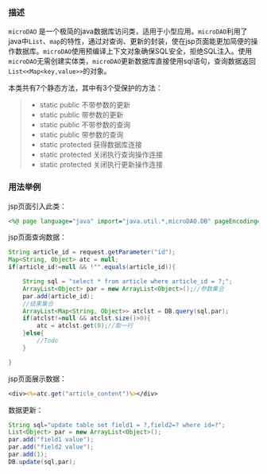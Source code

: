 
### 描述
`microDAO` 是一个极简的java数据库访问类，适用于小型应用。`microDAO`利用了java中`List`、`map`的特性，通过对查询、更新的封装，使在jsp页面能更加简便的操作数据库。`microDAO`使用预编译上下文对象确保SQL安全，拒绝SQL注入。使用`microDAO`无需创建实体类，`microDAO`更新数据库直接使用sql语句，查询数据返回`List<<Map<key,value>>`的对象。

本类共有7个静态方法，其中有3个受保护的方法：

> * static public 不带参数的更新
> * static public 带参数的更新
> * static public 不带参数的查询
> * static public 带参数的查询
> * static protected 获得数据库连接
> * static protected 关闭执行查询操作连接
> * static protected 关闭执行更新操作连接

### 用法举例
jsp页面引入此类：
```jsp
<%@ page language="java" import="java.util.*,microDAO.DB" pageEncoding="UTF-8"%>
```
jsp页面查询数据：
```java
String article_id = request.getParameter("id");
Map<String, Object> atc = null;
if(article_id!=null && !"".equals(article_id)){

	String sql = "select * from article where article_id = ?;";
	ArrayList<Object> par = new ArrayList<Object>();//参数集合
	par.add(article_id);
	//结果集合
	ArrayList<Map<String, Object>> atclst = DB.query(sql,par);
	if(atclst!=null && atclst.size()>0){
		atc = atclst.get(0);//取一行
	}else{
		//Todo
	}

}
```
jsp页面展示数据：
```jsp
<div><%=atc.get("article_content")%></div>
```
数据更新：
```java
String sql="update table set field1 = ?,field2=? where id=?";
List<Object> par = new ArrayList<Object>();
par.add("field1 value");
par.add("field2 value");
par.add(1);
DB.update(sql,par);
```
